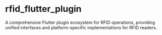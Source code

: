 # rfid_flutter_plugin
A comprehensive Flutter plugin ecosystem for RFID operations, providing unified interfaces and platform-specific implementations for RFID readers.
